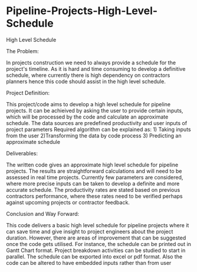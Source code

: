 # Pipeline-Projects-High-Level-Schedule
High Level Schedule 

The Problem:

In projects construction we need to always provide a schedule for the project's timeline. 
As it is hard and time consuming to develop a definitive schedule, where currently there is high dependency on contractors planners hence this code should assist in the high level schedule.

Project Definition:

This project/code aims to develop a high level schedule for pipeline projects.
It can be achieived by asking the user to provide certain inputs, which will be processed by the code and calculate an approximate schedule.
The data sources are predefined productivity and user inputs of project parameters
Required algorithm can be explained as: 1) Taking inputs from the user 2)Transforming the data by code process 3) Predicting an approximate schedule 

Deliverables:

The written code gives an approximate high level schedule for pipeline projects.
The results are straightforward calculations and will need to be assessed in real time projects.
Currently few parameters are considered, where more precise inputs can be taken to develop a definite and more accurate schedule.
The productivity rates are stated based on previous contractors performance, where these rates need to be verified perhaps against upcoming projects or contractor feedback.

Conclusion and Way Forward:

This code delivers a basic high level schedule for pipeline projects where it can save time and give insight to project engineers about the project duration.
However, there are areas of improvement that can be suggested once the code gets utilised.
For instance, the schedule can be printed out in Gantt Chart format.
Project breakdown activities can be studied to start in parallel.
The schedule can be exported into excel or pdf format.
Also the code can be altered to have embedded inputs rather than from user
